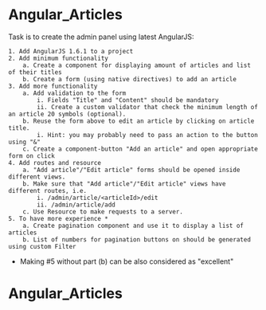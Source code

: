 # Angular_Articles

Task is to create the admin panel using latest AngularJS:

	1. Add AngularJS 1.6.1 to a project
	2. Add minimum functionality
		a. Create a component for displaying amount of articles and list of their titles
		b. Create a form (using native directives) to add an article
	3. Add more functionality
		a. Add validation to the form
			i. Fields "Title" and "Content" should be mandatory
			ii. Create a custom validator that check the minimum length of an article 20 symbols (optional).
		b. Reuse the form above to edit an article by clicking on article title.
			i. Hint: you may probably need to pass an action to the button using "&"
		c. Create a component-button "Add an article" and open appropriate form on click
	4. Add routes and resource
		a. "Add article"/"Edit article" forms should be opened inside different views.
		b. Make sure that "Add article"/"Edit article" views have different routes, i.e.
			i. /admin/article/<articleId>/edit
			ii. /admin/article/add
		c. Use Resource to make requests to a server.
	5. To have more experience *
		a. Create pagination component and use it to display a list of articles
		b. List of numbers for pagination buttons on should be generated using custom Filter

* Making  #5 without part (b) can be also considered as "excellent"
# Angular_Articles
